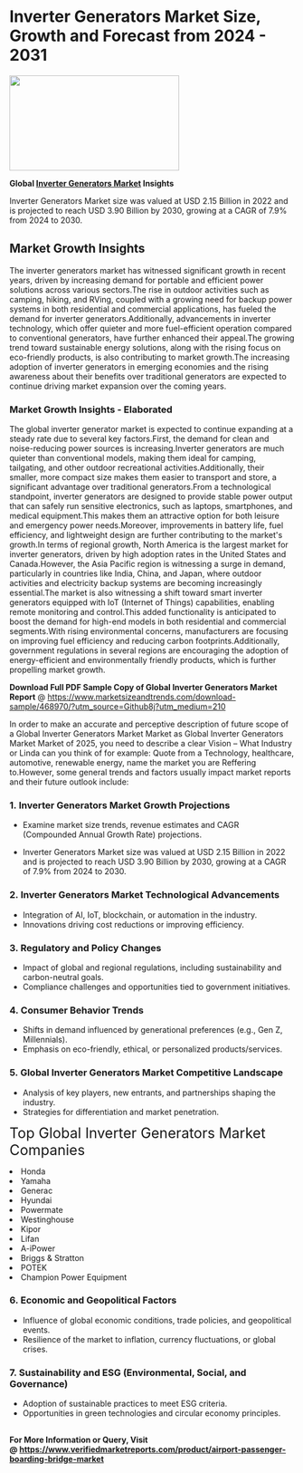 <H1>Inverter Generators Market Size, Growth and Forecast from 2024 - 2031</H1><img class="aligncenter size-medium wp-image-584254" src="https://thirdeyenews.in/wp-content/uploads/2024/09/Global-Market-Research-300x168.jpeg" alt="" width="300" height="168" /><p><strong>Global&nbsp;<a href="https://www.marketsizeandtrends.com/download-sample/468970/?utm_source=Github8j?utm_medium=210">Inverter Generators Market</a> Insights</strong></p><p>Inverter Generators Market size was valued at USD 2.15 Billion in 2022 and is projected to reach USD 3.90 Billion by 2030, growing at a CAGR of 7.9% from 2024 to 2030.</p><p><h2>Market Growth Insights</h2> The inverter generators market has witnessed significant growth in recent years, driven by increasing demand for portable and efficient power solutions across various sectors.The rise in outdoor activities such as camping, hiking, and RVing, coupled with a growing need for backup power systems in both residential and commercial applications, has fueled the demand for inverter generators.Additionally, advancements in inverter technology, which offer quieter and more fuel-efficient operation compared to conventional generators, have further enhanced their appeal.The growing trend toward sustainable energy solutions, along with the rising focus on eco-friendly products, is also contributing to market growth.The increasing adoption of inverter generators in emerging economies and the rising awareness about their benefits over traditional generators are expected to continue driving market expansion over the coming years.<h3>Market Growth Insights - Elaborated</h3> The global inverter generator market is expected to continue expanding at a steady rate due to several key factors.First, the demand for clean and noise-reducing power sources is increasing.Inverter generators are much quieter than conventional models, making them ideal for camping, tailgating, and other outdoor recreational activities.Additionally, their smaller, more compact size makes them easier to transport and store, a significant advantage over traditional generators.From a technological standpoint, inverter generators are designed to provide stable power output that can safely run sensitive electronics, such as laptops, smartphones, and medical equipment.This makes them an attractive option for both leisure and emergency power needs.Moreover, improvements in battery life, fuel efficiency, and lightweight design are further contributing to the market's growth.In terms of regional growth, North America is the largest market for inverter generators, driven by high adoption rates in the United States and Canada.However, the Asia Pacific region is witnessing a surge in demand, particularly in countries like India, China, and Japan, where outdoor activities and electricity backup systems are becoming increasingly essential.The market is also witnessing a shift toward smart inverter generators equipped with IoT (Internet of Things) capabilities, enabling remote monitoring and control.This added functionality is anticipated to boost the demand for high-end models in both residential and commercial segments.With rising environmental concerns, manufacturers are focusing on improving fuel efficiency and reducing carbon footprints.Additionally, government regulations in several regions are encouraging the adoption of energy-efficient and environmentally friendly products, which is further propelling market growth.<p><span class=""><strong>Download Full PDF Sample Copy of Global Inverter Generators Market Report</strong> @ <a href="https://www.marketsizeandtrends.com/download-sample/468970/?utm_source=Github8j?utm_medium=210" target="_blank">https://www.marketsizeandtrends.com/download-sample/468970/?utm_source=Github8j?utm_medium=210</a></span></p><p>In order to make an accurate and perceptive description of future scope of a Global&nbsp;Inverter Generators Market Market as Global&nbsp;Inverter Generators Market Market of 2025, you need to describe a clear Vision &ndash; What Industry or Linda can you think of for example: Quote from a Technology, healthcare, automotive, renewable energy, name the market you are Reffering to.However, some general trends and factors usually impact market reports and their future outlook include:</p><h3>1.&nbsp;<strong>Inverter Generators Market Growth Projections</strong></h3><ul><li>Examine market size trends, revenue estimates and CAGR (Compounded Annual Growth Rate) projections.</li><li><p>Inverter Generators Market size was valued at USD 2.15 Billion in 2022 and is projected to reach USD 3.90 Billion by 2030, growing at a CAGR of 7.9% from 2024 to 2030.</p></li></ul><h3>2.&nbsp;<strong>Inverter Generators Market Technological Advancements</strong></h3><ul><li>Integration of AI, IoT, blockchain, or automation in the industry.</li><li>Innovations driving cost reductions or improving efficiency.</li></ul><h3>3.&nbsp;<strong>Regulatory and Policy Changes</strong></h3><ul><li>Impact of global and regional regulations, including sustainability and carbon-neutral goals.</li><li>Compliance challenges and opportunities tied to government initiatives.</li></ul><h3>4.&nbsp;<strong>Consumer Behavior Trends</strong></h3><ul><li>Shifts in demand influenced by generational preferences (e.g., Gen Z, Millennials).</li><li>Emphasis on eco-friendly, ethical, or personalized products/services.</li></ul><h3>5.&nbsp;<strong>Global Inverter Generators Market Competitive Landscape</strong></h3><ul><li>Analysis of key players, new entrants, and partnerships shaping the industry.</li><li>Strategies for differentiation and market penetration.</li></ul><p data-pm-slice="1 1 []"><span style="color: inherit; font-family: inherit; font-size: 25px;">Top Global Inverter Generators Market Companies</span></p><div class="" data-test-id=""><p><li>Honda</li><li> Yamaha</li><li> Generac</li><li> Hyundai</li><li> Powermate</li><li> Westinghouse</li><li> Kipor</li><li> Lifan</li><li> A-iPower</li><li> Briggs & Stratton</li><li> POTEK</li><li> Champion Power Equipment</li></p></div><h3>6.&nbsp;<strong>Economic and Geopolitical Factors</strong></h3><ul><li>Influence of global economic conditions, trade policies, and geopolitical events.</li><li>Resilience of the market to inflation, currency fluctuations, or global crises.</li></ul><h3>7.&nbsp;<strong>Sustainability and ESG (Environmental, Social, and Governance)</strong></h3><ul><li>Adoption of sustainable practices to meet ESG criteria.</li><li>Opportunities in green technologies and circular economy principles.</li></ul><h2><strong style="font-size: 14px;">For More Information or Query, Visit @&nbsp;</strong><a style="background-color: #ffffff; font-size: 14px;" href="https://www.marketsizeandtrends.com/report/inverter-generators-market/" target="_blank">https://www.verifiedmarketreports.com/product/airport-passenger-boarding-bridge-market</a></h2>